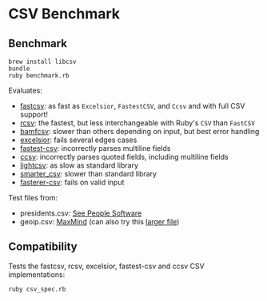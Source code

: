# CSV Benchmark

## Benchmark

    brew install libcsv
    bundle
    ruby benchmark.rb

Evaluates:

* [fastcsv](https://github.com/opennorth/fastcsv): as fast as `Excelsior`, `FastestCSV`, and `Ccsv` and with full CSV support!
* [rcsv](https://github.com/fiksu/rcsv): the fastest, but less interchangeable with Ruby's `CSV` than `FastCSV`
* [bamfcsv](https://github.com/jondistad/bamfcsv): slower than others depending on input, but best error handling
* [excelsior](https://github.com/halogenandtoast/excelsior): fails several edges cases
* [fastest-csv](https://github.com/brightcode/fastest-csv): incorrectly parses multiline fields
* [ccsv](https://github.com/evan/ccsv): incorrectly parses quoted fields, including multiline fields
* [lightcsv](https://github.com/tmtm/lightcsv): as slow as standard library
* [smarter_csv](https://github.com/tilo/smarter_csv): slower than standard library
* [fasterer-csv](https://github.com/gnovos/fasterer-csv): fails on valid input

Test files from:

* presidents.csv: [See People Software](http://seepeoplesoftware.com/downloads/older-versions/11-sample-csv-file-of-us-presidents.html)
* geoip.csv: [MaxMind](http://www.maxmind.com/app/geolitecountry) (can also try this [larger file](http://www.maxmind.com/app/geolitecity))

## Compatibility

Tests the fastcsv, rcsv, excelsior, fastest-csv and ccsv CSV implementations:

    ruby csv_spec.rb
